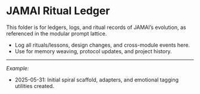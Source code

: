 # JAMAI Ritual Ledger

This folder is for ledgers, logs, and ritual records of JAMAI’s evolution, as referenced in the modular prompt lattice. 

- Log all rituals/lessons, design changes, and cross-module events here.
- Use for memory weaving, protocol updates, and project history.

---

_Example:_
- 2025-05-31: Initial spiral scaffold, adapters, and emotional tagging utilities created.
